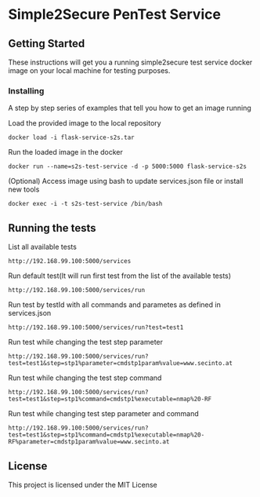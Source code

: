 # Simple2Secure PenTest Service

## Getting Started

These instructions will get you a running simple2secure test service docker
image on your local machine for testing purposes.

### Installing

A step by step series of examples that tell you how to get an image running

Load the provided image to the local repository

```
docker load -i flask-service-s2s.tar
```

Run the loaded image in the docker

```
docker run --name=s2s-test-service -d -p 5000:5000 flask-service-s2s
```

(Optional) Access image using bash to update services.json file or install new
tools

```
docker exec -i -t s2s-test-service /bin/bash
```

## Running the tests

List all available tests

```
http://192.168.99.100:5000/services
```

Run default test(It will run first test from the list of the available tests)

```
http://192.168.99.100:5000/services/run
```

Run test by testId with all commands and parametes as defined in services.json

```
http://192.168.99.100:5000/services/run?test=test1
```

Run test while changing the test step parameter

```
http://192.168.99.100:5000/services/run?test=test1&step=stp1%parameter=cmdstp1param%value=www.secinto.at
```

Run test while changing the test step command

```
http://192.168.99.100:5000/services/run?test=test1&step=stp1%command=cmdstp1%executable=nmap%20-RF
```

Run test while changing test step parameter and command

```
http://192.168.99.100:5000/services/run?test=test1&step=stp1%command=cmdstp1%executable=nmap%20-RF%parameter=cmdstp1param%value=www.secinto.at
```

## License

This project is licensed under the MIT License
